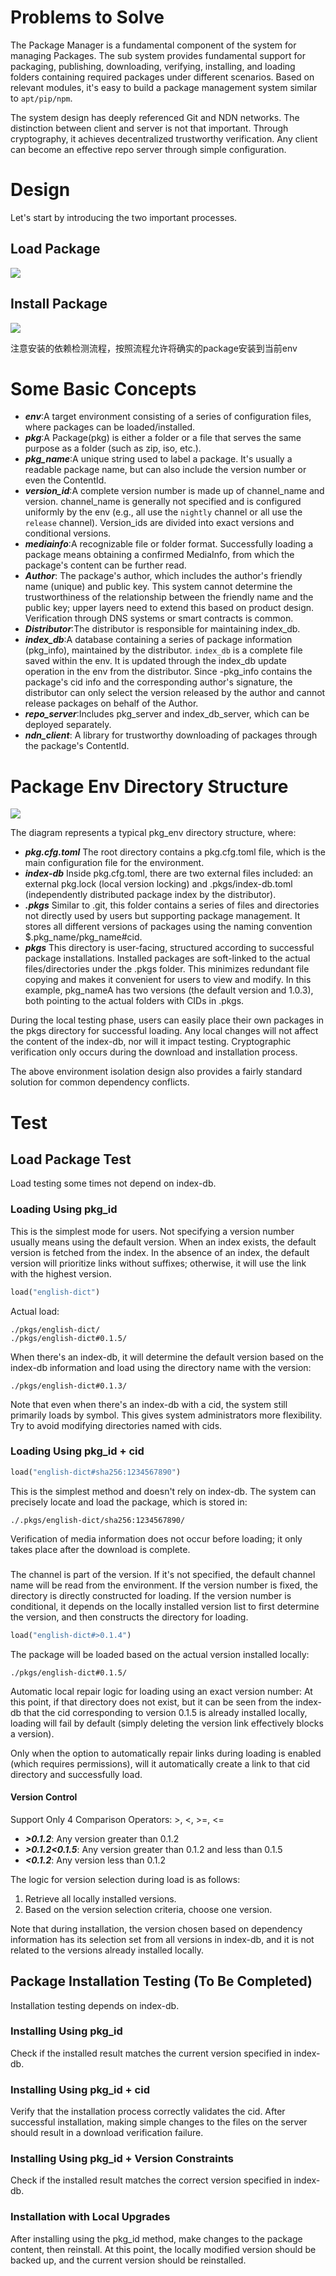 

# Problems to Solve
The Package Manager is a fundamental component of the system for managing Packages.
The sub system provides fundamental support for packaging, publishing, downloading, verifying, installing, and loading folders containing required packages under different scenarios. Based on relevant modules, it's easy to build a package management system similar to `apt/pip/npm`.

The system design has deeply referenced Git and NDN networks. The distinction between client and server is not that important. Through cryptography, it achieves decentralized trustworthy verification. Any client can become an effective repo server through simple configuration.


# Design
Let's start by introducing the two important processes.
## Load Package
[![](./load_package.png)](pkg_procedure.drawio)

## Install Package
[![](./install_package.png)](pkg_procedure.drawio)

注意安装的依赖检测流程，按照流程允许将确实的package安装到当前env

# Some Basic Concepts
- ***env***:A target environment consisting of a series of configuration files, where packages can be loaded/installed.
- ***pkg***:A Package(pkg) is either a folder or a file that serves the same purpose as a folder (such as zip, iso, etc.).
- ***pkg_name***:A unique string used to label a package. It's usually a readable package name, but can also include the version number or even the ContentId.
- ***version_id***:A complete version number is made up of channel_name and version. channel_name is generally not specified and is configured uniformly by the env (e.g., all use the `nightly` channel or all use the `release` channel). Version_ids are divided into exact versions and conditional versions.
- ***mediainfo***:A recognizable file or folder format. Successfully loading a package means obtaining a confirmed MediaInfo, from which the package's content can be further read.
- ***Author***: The package's author, which includes the author's friendly name (unique) and public key. This system cannot determine the trustworthiness of the relationship between the friendly name and the public key; upper layers need to extend this based on product design. Verification through DNS systems or smart contracts is common.
- ***Distributor***:The distributor is responsible for maintaining index_db.
- ***index_db***:A database containing a series of package information (pkg_info), maintained by the distributor. `index_db` is a complete file saved within the env. It is updated through the index_db update operation in the env from the distributor. Since -pkg_info contains the package's cid info and the corresponding author's signature, the distributor can only select the version released by the author and cannot release packages on behalf of the Author.
- ***repo_server***:Includes pkg_server and index_db_server, which can be deployed separately.
- ***ndn_client***: A library for trustworthy downloading of packages through the package's ContentId.

# Package Env Directory Structure
[![](./pkg_tree.png)]()

The diagram represents a typical pkg_env directory structure, where:

- ***pkg.cfg.toml*** The root directory contains a pkg.cfg.toml file, which is the main configuration file for the environment.
- ***index-db*** Inside pkg.cfg.toml, there are two external files included: an external pkg.lock (local version locking) and .pkgs/index-db.toml (independently distributed package index by the distributor).
- ***.pkgs*** Similar to .git, this folder contains a series of files and directories not directly used by users but supporting package management. It stores all different versions of packages using the naming convention $.pkg_name/pkg_name#cid.
- ***pkgs*** This directory is user-facing, structured according to successful package installations. Installed packages are soft-linked to the actual files/directories under the .pkgs folder. This minimizes redundant file copying and makes it convenient for users to view and modify. In this example, pkg_nameA has two versions (the default version and 1.0.3), both pointing to the actual folders with CIDs in .pkgs.


During the local testing phase, users can easily place their own packages in the pkgs directory for successful loading. Any local changes will not affect the content of the index-db, nor will it impact testing. Cryptographic verification only occurs during the download and installation process.

The above environment isolation design also provides a fairly standard solution for common dependency conflicts.

# Test


## Load Package Test
Load testing some times not depend on index-db.
### Loading Using pkg_id
This is the simplest mode for users.
Not specifying a version number usually means using the default version. When an index exists, the default version is fetched from the index.
In the absence of an index, the default version will prioritize links without suffixes; otherwise, it will use the link with the highest version.
```python 
load("english-dict")
```
Actual load:
```
./pkgs/english-dict/
./pkgs/english-dict#0.1.5/
```

When there's an index-db, it will determine the default version based on the index-db information and load using the directory name with the version:
```
./pkgs/english-dict#0.1.3/
```
Note that even when there's an index-db with a cid, the system still primarily loads by symbol. This gives system administrators more flexibility. Try to avoid modifying directories named with cids.


### Loading Using pkg_id + cid
```python
load("english-dict#sha256:1234567890")
```

This is the simplest method and doesn't rely on index-db. The system can precisely locate and load the package, which is stored in:
```
./.pkgs/english-dict/sha256:1234567890/
```

Verification of media information does not occur before loading; it only takes place after the download is complete.

### 
The channel is part of the version. If it's not specified, the default channel name will be read from the environment.
If the version number is fixed, the directory is directly constructed for loading. If the version number is conditional, it depends on the locally installed version list to first determine the version, and then constructs the directory for loading.
```python 
load("english-dict#>0.1.4")
```
The package will be loaded based on the actual version installed locally:
```
./pkgs/english-dict#0.1.5/
```
Automatic local repair logic for loading using an exact version number:
At this point, if that directory does not exist, but it can be seen from the index-db that the cid corresponding to version 0.1.5 is already installed locally, loading will fail by default (simply deleting the version link effectively blocks a version).

Only when the option to automatically repair links during loading is enabled (which requires permissions), will it automatically create a link to that cid directory and successfully load.
#### Version Control 
Support Only 4 Comparison Operators: >, <, >=, <=

- ***>0.1.2***: Any version greater than 0.1.2
- ***>0.1.2<0.1.5***: Any version greater than 0.1.2 and less than 0.1.5
- ***<0.1.2***: Any version less than 0.1.2

The logic for version selection during load is as follows:

1. Retrieve all locally installed versions.
2. Based on the version selection criteria, choose one version.

Note that during installation, the version chosen based on dependency information has its selection set from all versions in index-db, and it is not related to the versions already installed locally.


## Package Installation Testing (To Be Completed)
Installation testing depends on index-db.

### Installing Using pkg_id
Check if the installed result matches the current version specified in index-db.

### Installing Using pkg_id + cid
Verify that the installation process correctly validates the cid. After successful installation, making simple changes to the files on the server should result in a download verification failure.

### Installing Using pkg_id + Version Constraints
Check if the installed result matches the correct version specified in index-db.

### Installation with Local Upgrades
After installing using the pkg_id method, make changes to the package content, then reinstall. At this point, the locally modified version should be backed up, and the current version should be reinstalled.